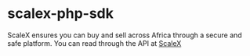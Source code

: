 # scalex-php-sdk
ScaleX ensures you can buy and sell across Africa through a secure and safe platform. You can read through the API at [ScaleX](https://scalex.africa)
